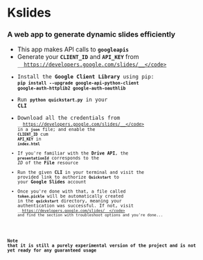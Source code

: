# Kslides

### A web app to generate dynamic slides efficiently

* This app makes API calls to <code>__googleapis__</code>
* Generate your <code>__CLIENT_ID__</code> and <code>__API_KEY__</code> from <code>__https://developers.google.com/slides/__</code>
* Install the __Google Client Library__ using pip:
      <code>__pip install --upgrade google-api-python-client google-auth-httplib2 google-auth-oauthlib__</code>
* Run <code>__python quickstart.py__</code> in your __CLI__
* Download all the credentials from <code>__https://developers.google.com/slides/__</code> in a <code>__json__</code> file; and enable the <code>__CLIENT_ID__</code> cum <code>__API_KEY__</code> in <code>__index.html__</code>
* If you're familiar with the __Drive API__, the <code>__presentationId__</code> corresponds to the _ID_ of the __File__ resource
* Run the given __CLI__ in your terminal and visit the provided link to authorize <code>__Quickstart__</code> to your __Google Slides__ account
* Once you're done with that, a file called <code>__token.pickle__</code> will be automatically created in the <code>__quickstart__</code> directory, meaning your authentication was successful. If not, visit <code>__https://developers.google.com/slides/__</code> and find the section with troubleshoot options and you're done...


### Note that it is still a purely experimental version of the project and is not yet ready for any guaranteed usage
